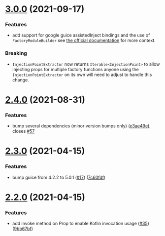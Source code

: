 # [3.0.0](https://github.com/pleo-io/prop/compare/v2.4.0...v3.0.0) (2021-09-17)

### Features

* add support for google guice assistedInject bindings and the use of `FactoryModuleBuilder`
see [the official documentation](https://github.com/google/guice/wiki/AssistedInject#inspecting-assistedinject-bindings-new-in-guice-30) for more context.

### Breaking

* `InjectionPointExtractor` now returns `Iterable<InjectionPoint>` to allow injecting props for multiple factory functions
anyone using the `InjectionPointExtractor` on its own will need to adjust to handle this change.

# [2.4.0](https://github.com/pleo-io/prop/compare/v2.3.0...v2.4.0) (2021-08-31)


### Features

* bump several dependencies (minor version bumps only) ([e3ae49e](https://github.com/pleo-io/prop/commit/e3ae49e50857e503cfe76e6bc26866b4fb7c423d)), closes [#57](https://github.com/pleo-io/prop/issues/57)

# [2.3.0](https://github.com/pleo-io/prop/compare/v2.2.0...v2.3.0) (2021-04-15)


### Features

* bump guice from 4.2.2 to 5.0.1 ([#17](https://github.com/pleo-io/prop/issues/17)) ([7c60fdf](https://github.com/pleo-io/prop/commit/7c60fdf8e07142823d1f11ac0dc65d3f794406f0))

# [2.2.0](https://github.com/pleo-io/prop/compare/v2.1.0...v2.2.0) (2021-04-15)


### Features

* add invoke method on Prop to enable Kotlin invocation usage ([#35](https://github.com/pleo-io/prop/issues/35)) ([9bb67bf](https://github.com/pleo-io/prop/commit/9bb67bf50d0eab8c2626cced3d7680818db0287e))
